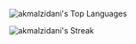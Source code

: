 ![akmalzidani's Top Languages](https://github-readme-stats.vercel.app/api/top-langs/?username=akmalzidani&theme=dracula&layout=compact)

![akmalzidani's Streak](https://github-readme-stats.vercel.app/api?username=akmalzidani&show_icons=true&theme=dracula)
